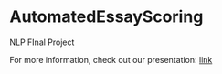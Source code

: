 # AutomatedEssayScoring
NLP FInal Project

For more information, check out our presentation: [link](NLPpaper.pptx) 
